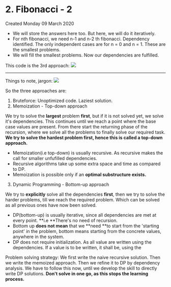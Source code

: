 # 2. Fibonacci - 2
Created Monday 09 March 2020

- We will store the answers here too. But here, we will do it iteratively.
- For nth fibonacci, we need n-1 and n-2 th fibonacci. Dependency identified. The only independent cases are for n = 0 and n = 1. These are the smallest problems.
- We will fill the smallest problems. Now our dependencies are fulfilled.

This code is the 3rd approach:
![](/assets/2._Fibonacci_-_2-image-1.png)

---

Things to note, jargon:
![](/assets/2._Fibonacci_-_2-image-2.png)

So the three approaches are:

1. Bruteforce: Unoptimized code. Laziest solution.
2. Memoization - Top-down approach

We try to solve the **largest** problem **first**, but if it is not solved yet, we solve it's dependencies. This continues until we reach a point where the base case values are present. From there start the returning phase of the recursion, where we solve all the problems to finally solve our required task. **We try to solve the hardest problem first, hence this is called a top-down approach.**

- Memoization(i.e top-down) is usually recursive. As recursive makes the call for smaller unfufilled dependencies.
- Recursive algorithms take up some extra space and time as compared to DP.
- Memoization is possible only if an **optimal substructure exists.**

3. Dynamic Programming - Bottom-up approach

We try to **explicitly** solve all the dependencies **first**, then we try to solve the harder problems, till we reach the required problem. Which can be solved as all previous ones have now been solved.

- DP(bottom-up) is usually iterative, since all dependencies are met at every point. **i.e **There's no need of recursion.
- Bottom up **does not mean** that we **need **to start from the 'starting point' in the problem, bottom means starting from the concrete values, anywhere in the system.
- DP does not require initialization. As all value are written using the dependencies. If a value is to be written, it shall be, using the

Problem solving strategy: We first write the naive recursive solution. Then we write the memoized approach. Then we refine it to DP by dependency analysis. We have to follow this now, until we develop the skill to directly write DP solutions. **Don't solve in one go, as this stops the learning process.**
